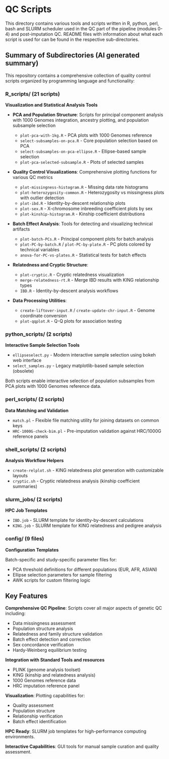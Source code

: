 
# QC Scripts

This directory contains various tools and scripts written in R, python, perl, bash and SLURM scheduler
used in the QC part of the pipeline (modules 0-4) and post-imputation QC.
README files with information about what each script is used for can be found in the respective sub-directories.

## Summary of Subdirectories (AI generated summary)

This repository contains a comprehensive collection of quality control scripts organized by programming language and functionality:

### R_scripts/ (21 scripts)

**Visualization and Statistical Analysis Tools**

- **PCA and Population Structure**: Scripts for principal component analysis with 1000 Genomes integration, ancestry plotting, and population subsample selection
  - `plot-pca-with-1kg.R` - PCA plots with 1000 Genomes reference
  - `select-subsamples-on-pca.R` - Core population selection based on PCA
  - `select-subsamples-on-pca-ellipse.R` - Ellipse-based sample selection
  - `plot-pca-selected-subsample.R` - Plots of selected samples

- **Quality Control Visualizations**: Comprehensive plotting functions for various QC metrics
  - `plot-missingness-histogram.R` - Missing data rate histograms
  - `plot-heterozygosity-common.R` - Heterozygosity vs missingness plots with outlier detection
  - `plot-ibd.R` - Identity-by-descent relationship plots
  - `plot-sex.R` - X-chromosome inbreeding coefficient plots by sex
  - `plot-kinship-histogram.R` - Kinship coefficient distributions

- **Batch Effect Analysis**: Tools for detecting and visualizing technical artifacts
  - `plot-batch-PCs.R` - Principal component plots for batch analysis
  - `plot-PC-by-batch.R` / `plot-PC-by-plate.R` - PC plots colored by technical variables
  - `anova-for-PC-vs-plates.R` - Statistical tests for batch effects

- **Relatedness and Cryptic Structure**:
  - `plot-cryptic.R` - Cryptic relatedness visualization
  - `merge-relatedness-rt.R` - Merge IBD results with KING relationship types
  - `IBD.R` - Identity-by-descent analysis workflows

- **Data Processing Utilities**:
  - `create-liftover-input.R` / `create-update-chr-input.R` - Genome coordinate conversion
  - `plot-qqplot.R` - Q-Q plots for association testing

### python_scripts/ (2 scripts)

**Interactive Sample Selection Tools**

- `ellipseselect.py` - Modern interactive sample selection using bokeh web interface
- `select_samples.py` - Legacy matplotlib-based sample selection (obsolete)

Both scripts enable interactive selection of population subsamples from PCA plots with 1000 Genomes reference data.

### perl_scripts/ (2 scripts)

**Data Matching and Validation**

- `match.pl` - Flexible file matching utility for joining datasets on common keys
- `HRC-1000G-check-bim.pl` - Pre-imputation validation against HRC/1000G reference panels

### shell_scripts/ (2 scripts)

**Analysis Workflow Helpers**

- `create-relplot.sh` - KING relatedness plot generation with customizable layouts
- `cryptic.sh` - Cryptic relatedness analysis (kinship coefficient summaries)

### slurm_jobs/ (2 scripts)

**HPC Job Templates**

- `IBD.job` - SLURM template for identity-by-descent calculations
- `KING.job` - SLURM template for KING relatedness and pedigree analysis

### config/ (9 files)

**Configuration Templates**

Batch-specific and study-specific parameter files for:

- PCA threshold definitions for different populations (EUR, AFR, ASIAN)
- Ellipse selection parameters for sample filtering
- AWK scripts for custom filtering logic

## Key Features

**Comprehensive QC Pipeline**: Scripts cover all major aspects of genetic QC including:

- Data missingness assessment
- Population structure analysis
- Relatedness and family structure validation
- Batch effect detection and correction
- Sex concordance verification
- Hardy-Weinberg equilibrium testing

**Integration with Standard Tools and resources** 

- PLINK (genome analysis toolset)
- KING (kinship and relatedness analysis)
- 1000 Genomes reference data
- HRC imputation reference panel

**Visualization**: Plotting capabilities for:

- Quality assessment
- Population structure
- Relationship verification
- Batch effect identification

**HPC Ready**: SLURM job templates for high-performance computing environments.

**Interactive Capabilities**: GUI tools for manual sample curation and quality assessment.

